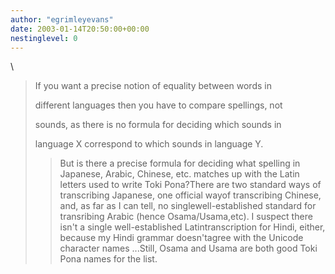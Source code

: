 ```yaml
---
author: "egrimleyevans"
date: 2003-01-14T20:50:00+00:00
nestinglevel: 0
---
```

\
> 
> If you want a precise notion of equality between words in
> 
> different languages then you have to compare spellings, not
> 
> sounds, as there is no formula for deciding which sounds in
> 
> language X correspond to which sounds in language Y.
>> But is there a precise formula for deciding what spelling in
> Japanese, Arabic, Chinese, etc. matches up with the Latin letters
> used to write Toki Pona?There are two standard ways of transcribing Japanese, one official wayof transcribing Chinese, and, as far as I can tell, no singlewell-established standard for transribing Arabic (hence Osama/Usama,etc). I suspect there isn't a single well-established Latintranscription for Hindi, either, because my Hindi grammar doesn'tagree with the Unicode character names ...Still, Osama and Usama are both good Toki Pona names for the list.